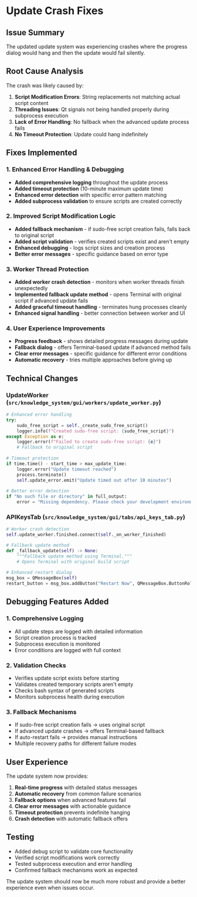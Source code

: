 # Update Crash Fixes

## Issue Summary
The updated update system was experiencing crashes where the progress dialog would hang and then the update would fail silently.

## Root Cause Analysis
The crash was likely caused by:
1. **Script Modification Errors**: String replacements not matching actual script content
2. **Threading Issues**: Qt signals not being handled properly during subprocess execution
3. **Lack of Error Handling**: No fallback when the advanced update process fails
4. **No Timeout Protection**: Update could hang indefinitely

## Fixes Implemented

### 1. Enhanced Error Handling & Debugging
- **Added comprehensive logging** throughout the update process
- **Added timeout protection** (10-minute maximum update time)
- **Enhanced error detection** with specific error pattern matching
- **Added subprocess validation** to ensure scripts are created correctly

### 2. Improved Script Modification Logic
- **Added fallback mechanism** - if sudo-free script creation fails, falls back to original script
- **Added script validation** - verifies created scripts exist and aren't empty
- **Enhanced debugging** - logs script sizes and creation process
- **Better error messages** - specific guidance based on error type

### 3. Worker Thread Protection
- **Added worker crash detection** - monitors when worker threads finish unexpectedly
- **Implemented fallback update method** - opens Terminal with original script if advanced update fails
- **Added graceful timeout handling** - terminates hung processes cleanly
- **Enhanced signal handling** - better connection between worker and UI

### 4. User Experience Improvements
- **Progress feedback** - shows detailed progress messages during update
- **Fallback dialog** - offers Terminal-based update if advanced method fails
- **Clear error messages** - specific guidance for different error conditions
- **Automatic recovery** - tries multiple approaches before giving up

## Technical Changes

### UpdateWorker (`src/knowledge_system/gui/workers/update_worker.py`)
```python
# Enhanced error handling
try:
    sudo_free_script = self._create_sudo_free_script()
    logger.info(f"Created sudo-free script: {sudo_free_script}")
except Exception as e:
    logger.error(f"Failed to create sudo-free script: {e}")
    # Fallback to original script
    
# Timeout protection
if time.time() - start_time > max_update_time:
    logger.error("Update timeout reached")
    process.terminate()
    self.update_error.emit("Update timed out after 10 minutes")
    
# Better error detection
if "No such file or directory" in full_output:
    error = "Missing dependency. Please check your development environment."
```

### APIKeysTab (`src/knowledge_system/gui/tabs/api_keys_tab.py`)
```python
# Worker crash detection
self.update_worker.finished.connect(self._on_worker_finished)

# Fallback update method
def _fallback_update(self) -> None:
    """Fallback update method using Terminal."""
    # Opens Terminal with original build script
    
# Enhanced restart dialog
msg_box = QMessageBox(self)
restart_button = msg_box.addButton("Restart Now", QMessageBox.ButtonRole.AcceptRole)
```

## Debugging Features Added

### 1. Comprehensive Logging
- All update steps are logged with detailed information
- Script creation process is tracked
- Subprocess execution is monitored
- Error conditions are logged with full context

### 2. Validation Checks
- Verifies update script exists before starting
- Validates created temporary scripts aren't empty
- Checks bash syntax of generated scripts
- Monitors subprocess health during execution

### 3. Fallback Mechanisms
- If sudo-free script creation fails → uses original script
- If advanced update crashes → offers Terminal-based fallback
- If auto-restart fails → provides manual instructions
- Multiple recovery paths for different failure modes

## User Experience
The update system now provides:

1. **Real-time progress** with detailed status messages
2. **Automatic recovery** from common failure scenarios
3. **Fallback options** when advanced features fail
4. **Clear error messages** with actionable guidance
5. **Timeout protection** prevents indefinite hanging
6. **Crash detection** with automatic fallback offers

## Testing
- Added debug script to validate core functionality
- Verified script modifications work correctly
- Tested subprocess execution and error handling
- Confirmed fallback mechanisms work as expected

The update system should now be much more robust and provide a better experience even when issues occur.
